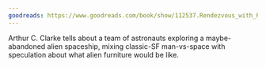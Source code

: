 ```yaml
---
goodreads: https://www.goodreads.com/book/show/112537.Rendezvous_with_Rama
---
```


Arthur C. Clarke tells about a team of astronauts exploring a maybe-abandoned alien spaceship, mixing classic-SF man-vs-space with speculation about what alien furniture would be like.
